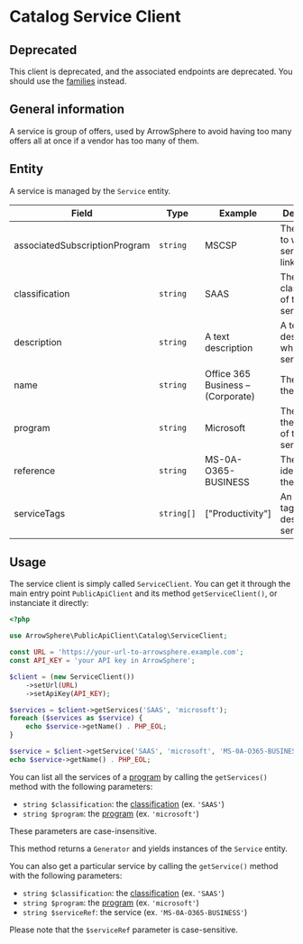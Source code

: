 # Catalog Service Client 

## Deprecated
This client is deprecated, and the associated endpoints are deprecated. You should use the [families](catalog-family.md) instead.

## General information
A service is group of offers, used by ArrowSphere to avoid having too many 
offers all at once if a vendor has too many of them.

## Entity
A service is managed by the ```Service``` entity.

| Field                             | Type           | Example                           | Description                                                   |
|-----------------------------------|----------------|-----------------------------------|---------------------------------------------------------------|
| associatedSubscriptionProgram     | ```string```   | MSCSP                             | The program to which this service is linked                   |
| classification                    | ```string```   | SAAS                              | The classification of the service                             |
| description                       | ```string```   | A text description                | A text describing what the service is                         |
| name                              | ```string```   | Office 365 Business – (Corporate) | The name of the service                                       |
| program                           | ```string```   | Microsoft                         | The name of the [program](catalog-program.md) of this service |
| reference                         | ```string```   | MS-0A-O365-BUSINESS               | The identifier of the service                                 |
| serviceTags                       | ```string[]``` | ["Productivity"]                  | An array of tags to describe the service                      |

## Usage
The service client is simply called ```ServiceClient```.
You can get it through the main entry point ```PublicApiClient``` and its method ```getServiceClient()```, or instanciate it directly:
```php
<?php

use ArrowSphere\PublicApiClient\Catalog\ServiceClient;

const URL = 'https://your-url-to-arrowsphere.example.com';
const API_KEY = 'your API key in ArrowSphere';

$client = (new ServiceClient())
    ->setUrl(URL)
    ->setApiKey(API_KEY);

$services = $client->getServices('SAAS', 'microsoft');
foreach ($services as $service) {
    echo $service->getName() . PHP_EOL;
}

$service = $client->getService('SAAS', 'microsoft', 'MS-0A-O365-BUSINESS');
echo $service->getName() . PHP_EOL;
```

You can list all the services of a [program](catalog-program.md) by calling the ```getServices()``` method with the following parameters:
- ```string $classification```: the [classification](catalog-classification.md) (ex. ```'SAAS'```)
- ```string $program```: the [program](catalog-program.md) (ex. ```'microsoft'```)

These parameters are case-insensitive.

This method returns a ```Generator``` and yields instances of the ```Service``` entity.

You can also get a particular service by calling the ```getService()``` method with the following parameters:
- ```string $classification```: the [classification](catalog-classification.md) (ex. ```'SAAS'```)
- ```string $program```: the [program](catalog-program.md) (ex. ```'microsoft'```)
- ```string $serviceRef```: the service (ex. ```'MS-0A-O365-BUSINESS'```)

Please note that the ```$serviceRef``` parameter is case-sensitive.
